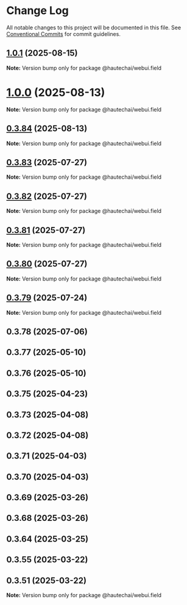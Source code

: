 # Change Log

All notable changes to this project will be documented in this file.
See [Conventional Commits](https://conventionalcommits.org) for commit guidelines.

## [1.0.1](https://github.com/HautechAI/webui/compare/@hautechai/webui.field@1.0.0...@hautechai/webui.field@1.0.1) (2025-08-15)

**Note:** Version bump only for package @hautechai/webui.field

# [1.0.0](https://github.com/HautechAI/webui/compare/@hautechai/webui.field@0.3.84...@hautechai/webui.field@1.0.0) (2025-08-13)

**Note:** Version bump only for package @hautechai/webui.field

## [0.3.84](https://github.com/HautechAI/webui/compare/@hautechai/webui.field@0.3.83...@hautechai/webui.field@0.3.84) (2025-08-13)

**Note:** Version bump only for package @hautechai/webui.field

## [0.3.83](https://github.com/HautechAI/webui/compare/@hautechai/webui.field@0.3.82...@hautechai/webui.field@0.3.83) (2025-07-27)

**Note:** Version bump only for package @hautechai/webui.field

## [0.3.82](https://github.com/HautechAI/webui/compare/@hautechai/webui.field@0.3.81...@hautechai/webui.field@0.3.82) (2025-07-27)

**Note:** Version bump only for package @hautechai/webui.field

## [0.3.81](https://github.com/HautechAI/webui/compare/@hautechai/webui.field@0.3.80...@hautechai/webui.field@0.3.81) (2025-07-27)

**Note:** Version bump only for package @hautechai/webui.field

## [0.3.80](https://github.com/HautechAI/webui/compare/@hautechai/webui.field@0.3.79...@hautechai/webui.field@0.3.80) (2025-07-27)

**Note:** Version bump only for package @hautechai/webui.field

## [0.3.79](https://github.com/HautechAI/webui/compare/@hautechai/webui.field@0.3.78...@hautechai/webui.field@0.3.79) (2025-07-24)

**Note:** Version bump only for package @hautechai/webui.field

## 0.3.78 (2025-07-06)

## 0.3.77 (2025-05-10)

## 0.3.76 (2025-05-10)

## 0.3.75 (2025-04-23)

## 0.3.73 (2025-04-08)

## 0.3.72 (2025-04-08)

## 0.3.71 (2025-04-03)

## 0.3.70 (2025-04-03)

## 0.3.69 (2025-03-26)

## 0.3.68 (2025-03-26)

## 0.3.64 (2025-03-25)

## 0.3.55 (2025-03-22)

## 0.3.51 (2025-03-22)

**Note:** Version bump only for package @hautechai/webui.field
